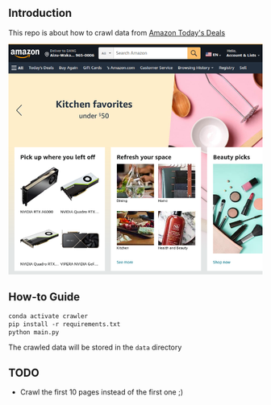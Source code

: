 ## Introduction
This repo is about how to crawl data from [Amazon Today's Deals](https://www.amazon.com/gp/goldbox)

![Amazon Today's Deals](imgs/deals.png)

## How-to Guide
```shell
conda activate crawler
pip install -r requirements.txt
python main.py
```
The crawled data will be stored in the `data` directory

## TODO
- Crawl the first 10 pages instead of the first one ;)